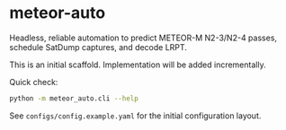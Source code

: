 # meteor-auto

Headless, reliable automation to predict METEOR-M N2-3/N2-4 passes, schedule SatDump captures, and decode LRPT.

This is an initial scaffold. Implementation will be added incrementally.

Quick check:

```bash
python -m meteor_auto.cli --help
```

See `configs/config.example.yaml` for the initial configuration layout.
